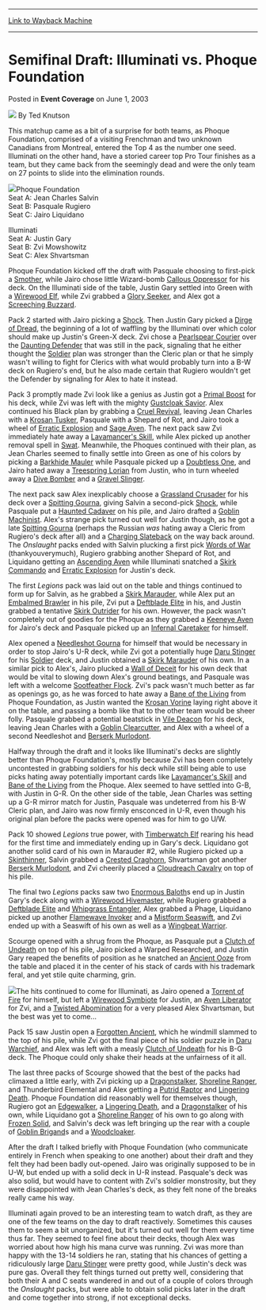 
---
[Link to Wayback Machine](https://web.archive.org/web/20220809041421/https://magic.wizards.com/en/articles/archive/event-coverage/semifinal-draft-illuminati-vs-phoque-foundation-2003-06-01)

[_metadata_:author]:- "Ted Knutson"
[_metadata_:description]:- "This matchup came as a bit of a surprise for both teams, as Phoque Foundation, comprised of a visiting Frenchman and two unknown Canadians from Montreal, entered the Top 4 as the number one seed."
[_metadata_:generator]:- "Drupal 7 (http://drupal.org)"
[_metadata_:node]:- "784431"
[_metadata_:publish_date]:- "2003-06-01"
[_metadata_:source]:- "div-main-content"
[_metadata_:title]:- "Semifinal Draft: Illuminati vs. Phoque Foundation"
[_metadata_:wayback_capture_timestamp]:- "2022-08-09 04:14:21"
[_metadata_:wayback_raw_url]:- "https://web.archive.org/web/20220809041421id_/https://magic.wizards.com/en/articles/archive/event-coverage/semifinal-draft-illuminati-vs-phoque-foundation-2003-06-01"
[_metadata_:wayback_url]:- "https://magic.wizards.com/en/articles/archive/event-coverage/semifinal-draft-illuminati-vs-phoque-foundation-2003-06-01"
---


Semifinal Draft: Illuminati vs. Phoque Foundation
=================================================



 Posted in **Event Coverage**
 on June 1, 2003 






![](https://media.magic.wizards.com/styles/auth_small/public/images/person/authorpic_TedKnutson.jpg)
By Ted Knutson











This matchup came as a bit of a surprise for both teams, as Phoque Foundation, comprised of a visiting Frenchman and two unknown Canadians from Montreal, entered the Top 4 as the number one seed. Illuminati on the other hand, have a storied career top Pro Tour finishes as a team, but they came back from the seemingly dead and were the only team on 27 points to slide into the elimination rounds.

![](https://media.magic.wizards.com/image_legacy_migration/sideboard/images/gppit03/a938.jpg)Phoque Foundation  
 Seat A: Jean Charles Salvin  
 Seat B: Pasquale Rugiero  
 Seat C: Jairo Liquidano

Illuminati  
 Seat A: Justin Gary  
 Seat B: Zvi Mowshowitz  
 Seat C: Alex Shvartsman

Phoque Foundation kicked off the draft with Pasquale choosing to first-pick a [Smother](https://gatherer.wizards.com/Pages/Card/Details.aspx?name=Smother), while Jairo chose little Wizard-bomb [Callous Oppressor](https://gatherer.wizards.com/Pages/Card/Details.aspx?name=Callous+Oppressor) for his deck. On the Illuminati side of the table, Justin Gary settled into Green with a [Wirewood Elf](https://gatherer.wizards.com/Pages/Card/Details.aspx?name=Wirewood+Elf), while Zvi grabbed a [Glory Seeker](https://gatherer.wizards.com/Pages/Card/Details.aspx?name=Glory+Seeker), and Alex got a [Screeching Buzzard](https://gatherer.wizards.com/Pages/Card/Details.aspx?name=Screeching+Buzzard).

Pack 2 started with Jairo picking a [Shock](https://gatherer.wizards.com/Pages/Card/Details.aspx?name=Shock). Then Justin Gary picked a [Dirge of Dread](https://gatherer.wizards.com/Pages/Card/Details.aspx?name=Dirge+of+Dread), the beginning of a lot of waffling by the Illuminati over which color should make up Justin's Green-X deck. Zvi chose a [Pearlspear Courier](https://gatherer.wizards.com/Pages/Card/Details.aspx?name=Pearlspear+Courier) over the [Daunting Defender](https://gatherer.wizards.com/Pages/Card/Details.aspx?name=Daunting+Defender) that was still in the pack, signaling that he either thought the [Soldier](https://gatherer.wizards.com/Pages/Card/Details.aspx?name=Soldier) plan was stronger than the Cleric plan or that he simply wasn't willing to fight for Clerics with what would probably turn into a B-W deck on Rugiero's end, but he also made certain that Rugiero wouldn't get the Defender by signaling for Alex to hate it instead.

Pack 3 promptly made Zvi look like a genius as Justin got a [Primal Boost](https://gatherer.wizards.com/Pages/Card/Details.aspx?name=Primal+Boost) for his deck, while Zvi was left with the mighty [Gustcloak Savior](https://gatherer.wizards.com/Pages/Card/Details.aspx?name=Gustcloak+Savior). Alex continued his Black plan by grabbing a [Cruel Revival](https://gatherer.wizards.com/Pages/Card/Details.aspx?name=Cruel+Revival), leaving Jean Charles with a [Krosan Tusker](https://gatherer.wizards.com/Pages/Card/Details.aspx?name=Krosan+Tusker), Pasquale with a Shepard of Rot, and Jairo took a wheel of [Erratic Explosion](https://gatherer.wizards.com/Pages/Card/Details.aspx?name=Erratic+Explosion) and [Sage Aven](https://gatherer.wizards.com/Pages/Card/Details.aspx?name=Sage+Aven). The next pack saw Zvi immediately hate away a [Lavamancer's Skill](https://gatherer.wizards.com/Pages/Card/Details.aspx?name=Lavamancer%27s+Skill), while Alex picked up another removal spell in [Swat](https://gatherer.wizards.com/Pages/Card/Details.aspx?name=Swat). Meanwhile, the Phoques continued with their plan, as Jean Charles seemed to finally settle into Green as one of his colors by picking a [Barkhide Mauler](https://gatherer.wizards.com/Pages/Card/Details.aspx?name=Barkhide+Mauler) while Pasquale picked up a [Doubtless One](https://gatherer.wizards.com/Pages/Card/Details.aspx?name=Doubtless+One), and Jairo hated away a [Treespring Lorian](https://gatherer.wizards.com/Pages/Card/Details.aspx?name=Treespring+Lorian) from Justin, who in turn wheeled away a [Dive Bomber](https://gatherer.wizards.com/Pages/Card/Details.aspx?name=Dive+Bomber) and a [Gravel Slinger](https://gatherer.wizards.com/Pages/Card/Details.aspx?name=Gravel+Slinger).

The next pack saw Alex inexplicably choose a [Grassland Crusader](https://gatherer.wizards.com/Pages/Card/Details.aspx?name=Grassland+Crusader) for his deck over a [Spitting Gourna](https://gatherer.wizards.com/Pages/Card/Details.aspx?name=Spitting+Gourna), giving Salvin a second-pick [Shock](https://gatherer.wizards.com/Pages/Card/Details.aspx?name=Shock), while Pasquale put a [Haunted Cadaver](https://gatherer.wizards.com/Pages/Card/Details.aspx?name=Haunted+Cadaver) on his pile, and Jairo drafted a [Goblin Machinist](https://gatherer.wizards.com/Pages/Card/Details.aspx?name=Goblin+Machinist). Alex's strange pick turned out well for Justin though, as he got a late [Spitting Gourna](https://gatherer.wizards.com/Pages/Card/Details.aspx?name=Spitting+Gourna) (perhaps the Russian *was* hating away a Cleric from Rugiero's deck after all) and a [Charging Slateback](https://gatherer.wizards.com/Pages/Card/Details.aspx?name=Charging+Slateback) on the way back around. The *Onslaught* packs ended with Salvin plucking a first pick [Words of War](https://gatherer.wizards.com/Pages/Card/Details.aspx?name=Words+of+War) (thankyouverymuch), Rugiero grabbing another Shepard of Rot, and Liquidano getting an [Ascending Aven](https://gatherer.wizards.com/Pages/Card/Details.aspx?name=Ascending+Aven) while Illuminati snatched a [Skirk Commando](https://gatherer.wizards.com/Pages/Card/Details.aspx?name=Skirk+Commando) and [Erratic Explosion](https://gatherer.wizards.com/Pages/Card/Details.aspx?name=Erratic+Explosion) for Justin's deck.

The first *Legions* pack was laid out on the table and things continued to form up for Salvin, as he grabbed a [Skirk Marauder](https://gatherer.wizards.com/Pages/Card/Details.aspx?name=Skirk+Marauder), while Alex put an [Embalmed Brawler](https://gatherer.wizards.com/Pages/Card/Details.aspx?name=Embalmed+Brawler) in his pile, Zvi put a [Deftblade Elite](https://gatherer.wizards.com/Pages/Card/Details.aspx?name=Deftblade+Elite) in his, and Justin grabbed a tentative [Skirk Outrider](https://gatherer.wizards.com/Pages/Card/Details.aspx?name=Skirk+Outrider) for his own. However, the pack wasn't completely out of goodies for the Phoque as they grabbed a [Keeneye Aven](https://gatherer.wizards.com/Pages/Card/Details.aspx?name=Keeneye+Aven) for Jairo's deck and Pasquale picked up an [Infernal Caretaker](https://gatherer.wizards.com/Pages/Card/Details.aspx?name=Infernal+Caretaker) for himself.

Alex opened a [Needleshot Gourna](https://gatherer.wizards.com/Pages/Card/Details.aspx?name=Needleshot+Gourna) for himself that would be necessary in order to stop Jairo's U-R deck, while Zvi got a potentially huge [Daru Stinger](https://gatherer.wizards.com/Pages/Card/Details.aspx?name=Daru+Stinger) for his [Soldier](https://gatherer.wizards.com/Pages/Card/Details.aspx?name=Soldier) deck, and Justin obtained a [Skirk Marauder](https://gatherer.wizards.com/Pages/Card/Details.aspx?name=Skirk+Marauder) of his own. In a similar pick to Alex's, Jairo plucked a [Wall of Deceit](https://gatherer.wizards.com/Pages/Card/Details.aspx?name=Wall+of+Deceit) for his own deck that would be vital to slowing down Alex's ground beatings, and Pasquale was left with a welcome [Sootfeather Flock](https://gatherer.wizards.com/Pages/Card/Details.aspx?name=Sootfeather+Flock). Zvi's pack wasn't much better as far as openings go, as he was forced to hate away a [Bane of the Living](https://gatherer.wizards.com/Pages/Card/Details.aspx?name=Bane+of+the+Living) from Phoque Foundation, as Justin wanted the [Krosan Vorine](https://gatherer.wizards.com/Pages/Card/Details.aspx?name=Krosan+Vorine) laying right above it on the table, and passing a bomb like that to the other team would be sheer folly. Pasquale grabbed a potential beatstick in [Vile Deacon](https://gatherer.wizards.com/Pages/Card/Details.aspx?name=Vile+Deacon) for his deck, leaving Jean Charles with a [Goblin Clearcutter](https://gatherer.wizards.com/Pages/Card/Details.aspx?name=Goblin+Clearcutter), and Alex with a wheel of a second Needleshot and [Berserk Murlodont](https://gatherer.wizards.com/Pages/Card/Details.aspx?name=Berserk+Murlodont).

Halfway through the draft and it looks like Illuminati's decks are slightly better than Phoque Foundation's, mostly because Zvi has been completely uncontested in grabbing soldiers for his deck while still being able to use picks hating away potentially important cards like [Lavamancer's Skill](https://gatherer.wizards.com/Pages/Card/Details.aspx?name=Lavamancer%27s+Skill) and [Bane of the Living](https://gatherer.wizards.com/Pages/Card/Details.aspx?name=Bane+of+the+Living) from the Phoque. Alex seemed to have settled into G-B, with Justin in G-R. On the other side of the table, Jean Charles was setting up a G-R mirror match for Justin, Pasquale was undeterred from his B-W Cleric plan, and Jairo was now firmly ensconced in U-R, even though his original plan before the packs were opened was for him to go U/W.

Pack 10 showed *Legions* true power, with [Timberwatch Elf](https://gatherer.wizards.com/Pages/Card/Details.aspx?name=Timberwatch+Elf) rearing his head for the first time and immediately ending up in Gary's deck. Liquidano got another solid card of his own in Marauder #2, while Rugiero picked up a [Skinthinner](https://gatherer.wizards.com/Pages/Card/Details.aspx?name=Skinthinner), Salvin grabbed a [Crested Craghorn](https://gatherer.wizards.com/Pages/Card/Details.aspx?name=Crested+Craghorn), Shvartsman got another [Berserk Murlodont](https://gatherer.wizards.com/Pages/Card/Details.aspx?name=Berserk+Murlodont), and Zvi cheerily placed a [Cloudreach Cavalry](https://gatherer.wizards.com/Pages/Card/Details.aspx?name=Cloudreach+Cavalry) on top of his pile.

The final two *Legions* packs saw two [Enormous Baloth](https://gatherer.wizards.com/Pages/Card/Details.aspx?name=Enormous+Baloth)s end up in Justin Gary's deck along with a [Wirewood Hivemaster](https://gatherer.wizards.com/Pages/Card/Details.aspx?name=Wirewood+Hivemaster), while Rugiero grabbed a [Deftblade Elite](https://gatherer.wizards.com/Pages/Card/Details.aspx?name=Deftblade+Elite) and [Whipgrass Entangler](https://gatherer.wizards.com/Pages/Card/Details.aspx?name=Whipgrass+Entangler), Alex grabbed a Phage, Liquidano picked up another [Flamewave Invoker](https://gatherer.wizards.com/Pages/Card/Details.aspx?name=Flamewave+Invoker) and a [Mistform Seaswift](https://gatherer.wizards.com/Pages/Card/Details.aspx?name=Mistform+Seaswift), and Zvi ended up with a Seaswift of his own as well as a [Wingbeat Warrior](https://gatherer.wizards.com/Pages/Card/Details.aspx?name=Wingbeat+Warrior).

Scourge opened with a shrug from the Phoque, as Pasquale put a [Clutch of Undeath](https://gatherer.wizards.com/Pages/Card/Details.aspx?name=Clutch+of+Undeath) on top of his pile, Jairo picked a Warped Researched, and Justin Gary reaped the benefits of position as he snatched an [Ancient Ooze](https://gatherer.wizards.com/Pages/Card/Details.aspx?name=Ancient+Ooze) from the table and placed it in the center of his stack of cards with his trademark feral, and yet stile quite charming, grin.

![](https://media.magic.wizards.com/image_legacy_migration/sideboard/images/gppit03/a941.jpg)The hits continued to come for Illuminati, as Jairo opened a [Torrent of Fire](https://gatherer.wizards.com/Pages/Card/Details.aspx?name=Torrent+of+Fire) for himself, but left a [Wirewood Symbiote](https://gatherer.wizards.com/Pages/Card/Details.aspx?name=Wirewood+Symbiote) for Justin, an [Aven Liberator](https://gatherer.wizards.com/Pages/Card/Details.aspx?name=Aven+Liberator) for Zvi, and a [Twisted Abomination](https://gatherer.wizards.com/Pages/Card/Details.aspx?name=Twisted+Abomination) for a very pleased Alex Shvartsman, but the best was yet to come...

Pack 15 saw Justin open a [Forgotten Ancient](https://gatherer.wizards.com/Pages/Card/Details.aspx?name=Forgotten+Ancient), which he windmill slammed to the top of his pile, while Zvi got the final piece of his soldier puzzle in [Daru Warchief](https://gatherer.wizards.com/Pages/Card/Details.aspx?name=Daru+Warchief), and Alex was left with a measly [Clutch of Undeath](https://gatherer.wizards.com/Pages/Card/Details.aspx?name=Clutch+of+Undeath) for his B-G deck. The Phoque could only shake their heads at the unfairness of it all.

The last three packs of Scourge showed that the best of the packs had climaxed a little early, with Zvi picking up a [Dragonstalker](https://gatherer.wizards.com/Pages/Card/Details.aspx?name=Dragonstalker), [Shoreline Ranger](https://gatherer.wizards.com/Pages/Card/Details.aspx?name=Shoreline+Ranger), and Thunderbird Elemental and Alex getting a [Putrid Raptor](https://gatherer.wizards.com/Pages/Card/Details.aspx?name=Putrid+Raptor) and [Lingering Death](https://gatherer.wizards.com/Pages/Card/Details.aspx?name=Lingering+Death). Phoque Foundation did reasonably well for themselves though, Rugiero got an [Edgewalker](https://gatherer.wizards.com/Pages/Card/Details.aspx?name=Edgewalker), a [Lingering Death](https://gatherer.wizards.com/Pages/Card/Details.aspx?name=Lingering+Death), and a [Dragonstalker](https://gatherer.wizards.com/Pages/Card/Details.aspx?name=Dragonstalker) of his own, while Liquidano got a [Shoreline Ranger](https://gatherer.wizards.com/Pages/Card/Details.aspx?name=Shoreline+Ranger) of his own to go along with [Frozen Solid](https://gatherer.wizards.com/Pages/Card/Details.aspx?name=Frozen+Solid), and Salvin's deck was left bringing up the rear with a couple of [Goblin Brigand](https://gatherer.wizards.com/Pages/Card/Details.aspx?name=Goblin+Brigand)s and a [Woodcloaker](https://gatherer.wizards.com/Pages/Card/Details.aspx?name=Woodcloaker).

After the draft I talked briefly with Phoque Foundation (who communicate entirely in French when speaking to one another) about their draft and they felt they had been badly out-opened. Jairo was originally supposed to be in U-W, but ended up with a solid deck in U-R instead. Pasquale's deck was also solid, but would have to content with Zvi's soldier monstrosity, but they were disappointed with Jean Charles's deck, as they felt none of the breaks really came his way.

Illuminati again proved to be an interesting team to watch draft, as they are one of the few teams on the day to draft reactively. Sometimes this causes them to seem a bit unorganized, but it's turned out well for them every time thus far. They seemed to feel fine about their decks, though Alex was worried about how high his mana curve was running. Zvi was more than happy with the 13-14 soldiers he ran, stating that his chances of getting a ridiculously large [Daru Stinger](https://gatherer.wizards.com/Pages/Card/Details.aspx?name=Daru+Stinger) were pretty good, while Justin's deck was pure gas. Overall they felt things turned out pretty well, considering that both their A and C seats wandered in and out of a couple of colors through the *Onslaught* packs, but were able to obtain solid picks later in the draft and come together into strong, if not exceptional decks. 







